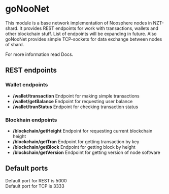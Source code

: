 # goNooNet

This module is a base network implementation of Noosphere nodes in NZT-shard.
It provides REST endpoints for work with transactions, wallets and other blockchain stuff.
List of endpoints will be expanding in future.
Also goNooNet provides simple TCP-sockets for data exchange between nodes of shard.

For more information read Docs.

## REST endpoints

### Wallet endpoints
* **/wallet/transaction** Endpoint for making simple transactions   
* **/wallet/getBalance** Endpoint for requesting user balance
* **/wallet/tranStatus** Endpoint for checking transaction status  

### Blockhain endpoints
* **/blockchain/getHeight** Endpoint for requesting current blockchain height
* **/blockchain/getTran** Endpoint for getting transaction by key
* **/blockchain/getBlock** Endpoint for getting block by height
* **/blockchain/getVersion** Endpoint for getting version of node software

## Default ports

Default port for REST is 5000  
Default port for TCP is 3333
